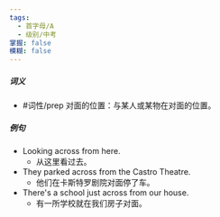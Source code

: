 ```yaml
---
tags:
  - 首字母/A
  - 级别/中考
掌握: false
模糊: false
---
```

##### 词义
- #词性/prep  对面的位置：与某人或某物在对面的位置。
##### 例句
- Looking across from here.
	- 从这里看过去。
- They parked across from the Castro Theatre.
	- 他们在卡斯特罗剧院对面停了车。
- There's a school just across from our house.
	- 有一所学校就在我们房子对面。
